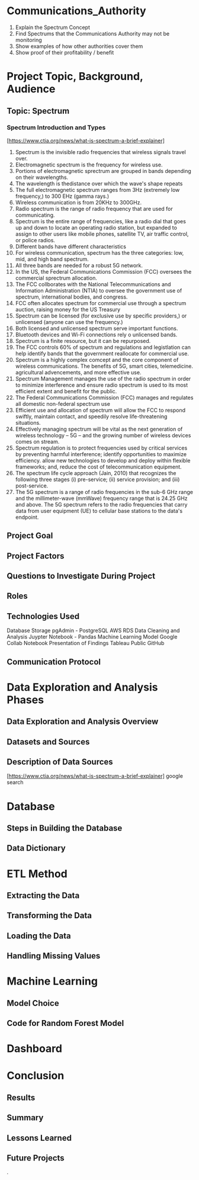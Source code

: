 # Communications_Authority

1.  Explain the Spectrum Concept
2.  Find Spectrums that the Communications Authority may not be monitoring
3.  Show examples of how other authorities cover them
4.  Show proof of their profitability / benefit


# Project Topic, Background, Audience

## Topic: Spectrum

### Spectrum Introduction and Types
[https://www.ctia.org/news/what-is-spectrum-a-brief-explainer]

1.  Spectrum is the invisible radio frequencies that wireless signals travel over.
2.  Electromagnetic spectrum is the frequency for wireless use.
3.  Portions of electromagnetic sprectrum are grouped in bands depending on their wavelengths.
4.  The wavelength is thedistance over which the wave's shape repeats
5.  The full electromagnetic spectrum ranges from 3Hz (extremely low frequency,) to 300 EHz (gamma rays.)
6.  Wireless communication is from 20KHz to 300GHz.
7.  Radio spectrum is the range of radio frequency that are used for communicating.
8.  Spectrum is the entire range of frequencies, like a radio dial that goes up and down to locate an operating radio station, but expanded to assign to other users like mobile phones, satellite TV, air traffic control, or police radios.
9.  Different bands have different characteristics
10.  For wireless communication, spectrum has the three categories: low, mid, and high band spectrum.
11.  All three bands are needed for a robust 5G network.
12.  In the US, the Federal Communications Commission (FCC) oversees the commercial sprectrum allocation.
13.  The FCC collborates with the National Telecommunications and Information Administration (NTIA) to oversee the government use of spectrum, international bodies, and congress.
14.  FCC often allocates spectrum for commercial use through a spectrum auction, raising money for the US Treasury
15.  Spectrum can be licensed (for exclusive use by specific providers,) or unlicensed (anyone can use the frequency.)
16.  Both licensed and unlicensed spectrum serve important functions.
17.  Bluetooth devices and Wi-Fi connections rely o unlicensed bands.
18.  Spectrum is a finite resource, but it can be repurposed.
19.  The FCC controls 60% of spectrum and regulations and legistlation can help identify bands that the government reallocate for commercial use.
20.  Spectrum is a highly complex comcept and the core component of wireless communications.  The benefits of 5G, smart cities, telemedicine. agricultural advencements, and more effective use.
21.  Spectrum Management manages the use of the radio spectrum in order to minimize interference and ensure radio spectrum is used to its most efficient extent and benefit for the public.
22.  The Federal Communications Commission (FCC) manages and regulates all domestic non-federal spectrum use
23.  Efficient use and allocation of spectrum will allow the FCC to respond swiftly, maintain contact, and speedily resolve life-threatening situations. 
24.  Effectively managing spectrum will be vital as the next generation of wireless technology – 5G – and the growing number of wireless devices comes on stream.
25.  Spectrum regulation is to protect frequencies used by critical services by preventing harmful interference; identify opportunities to maximize efficiency. allow new technologies to develop and deploy within flexible frameworks; and, reduce the cost of telecommunication equipment.
26.  The spectrum life cycle approach (Jain, 2010) that recognizes the following three stages (i) pre-service; (ii) service provision; and (iii) post-service.
27.  The 5G spectrum is a range of radio frequencies in the sub-6 GHz range and the millimeter-wave (mmWave) frequency range that is 24.25 GHz and above. The 5G spectrum refers to the radio frequencies that carry data from user equipment (UE) to cellular base stations to the data's endpoint.



## Project Goal

## Project Factors

## Questions to Investigate During Project

## Roles

## Technologies Used
Database Storage
pgAdmin - PostgreSQL
AWS RDS
Data Cleaning and Analysis
Juypter Notebook - Pandas
Machine Learning Model
Google Collab Notebook
Presentation of Findings
Tableau Public
GitHub

## Communication Protocol



# Data Exploration and Analysis Phases

## Data Exploration and Analysis Overview

## Datasets and Sources

## Description of Data Sources
[https://www.ctia.org/news/what-is-spectrum-a-brief-explainer]
google search

# Database

## Steps in Building the Database

## Data Dictionary

# ETL Method

## Extracting the Data

## Transforming the Data

## Loading the Data

## Handling Missing Values

# Machine Learning

## Model Choice

## Code for Random Forest Model

# Dashboard

# Conclusion

## Results

## Summary

## Lessons Learned

## Future Projects

.
